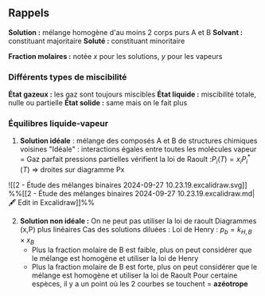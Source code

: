 ## Rappels
**Solution :** mélange homogène d'au moins 2 corps purs A et B
**Solvant :** constituant majoritaire
**Soluté :** constituant minoritaire

**Fraction molaires :** notée $x$ pour les solutions, $y$ pour les vapeurs

### Différents  types de miscibilité
**État gazeux :** les gaz sont toujours miscibles
**État liquide :** miscibilité totale, nulle ou partielle
**État solide :** same mais on le fait plus

### Équilibres liquide-vapeur
1. **Solution idéale** : mélange des composés A et B de structures chimiques voisines
		"Idéale" : interactions égales entre toutes les molécules
		vapeur = Gaz parfait
		pressions partielles vérifient la loi de Raoult :$P_{i}(T)=x_{i}P^{*}_{i}(T)$ => droites sur diagramme Px

 ![[2 - Étude des mélanges binaires 2024-09-27 10.23.19.excalidraw.svg]]
%%[[2 - Étude des mélanges binaires 2024-09-27 10.23.19.excalidraw.md|🖋 Edit in Excalidraw]]%%

2. **Solution non idéale :** On ne peut pas utiliser la loi de raoult
		Diagrammes (x,P) plus linéaires
		Cas des solutions diluées : Loi de Henry : $p_{b}=k_{H,B} \times x_{B}$
	- Plus la fraction molaire de B est faible, plus on peut considérer que le mélange est homogène et utiliser la loi de Henry
	- Plus la fraction molaire de B est forte, plus on peut considérer que le mélange est homogène et utiliser la loi de Raoult
	Pour certaine espèces, il y a un point où les 2 courbes se touchent = **azéotrope**
	